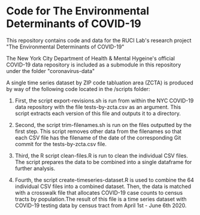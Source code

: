 # Code for The Environmental Determinants of COVID-19

 This repository contains code and data for the RUCI Lab's research project "The Environmental Determinants of COVID-19"

The New York City Department of Health & Mental Hygeine's official COVID-19 data repository is included as a submodule in this repository under the folder "coronavirus-data"

A single time series dataset by ZIP code tabluation area (ZCTA) is produced by way of the following code located in the /scripts folder:

1. First, the script export-revisions.sh is run from within the NYC COVID-19 data repository with the file tests-by-zcta.csv as an argument. This script extracts each version of this file and outputs it to a directory.

2. Second, the script trim-filenames.sh is run on the files outputted by the first step. This script removes other data from the filenames so that each CSV file has the filename of the date of the corresponding Git commit for the tests-by-zcta.csv file.

3. Third, the R script clean-files.R is run to clean the individual CSV files. The script prepares the data to be combined into a single dataframe for further analysis.

4. Fourth, the script create-timeseries-dataset.R is used to combine the 64 individual CSV files into a combined dataset. Then, the data is matched with a crosswalk file that allocates COVID-19 case counts to census tracts by population.The result of this file is a time series dataset with COVID-19 testing data by census tract from April 1st - June 6th 2020.